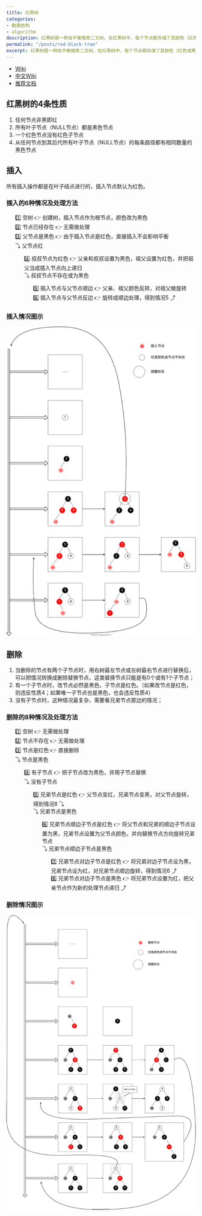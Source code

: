 ```yaml
---
title: 红黑树
categories:
- 数据结构
- algorithm
description: 红黑树是一种自平衡搜索二叉树。在红黑树中，每个节点都存储了其颜色（红色或黑色），用于帮助树在插入或删除过程中保持平衡。
permalink: "/posts/red-black-tree"
excerpt: 红黑树是一种自平衡搜索二叉树。在红黑树中，每个节点都存储了其颜色（红色或黑色），用于帮助树在插入或删除过程中保持平衡。
---
```


+ [Wiki](https://en.wikipedia.org/wiki/Red%E2%80%93black_tree)
+ [中文Wiki](https://zh.wikipedia.org/wiki/%E7%BA%A2%E9%BB%91%E6%A0%91)
+ [推荐文档](https://www.jianshu.com/p/e136ec79235c)

## 红黑树的4条性质

1. 任何节点非黑即红
2. 所有叶子节点（NULL节点）都是黑色节点
3. 一个红色节点没有红色子节点
4. 从任何节点到其后代所有叶子节点（NULL节点）的每条路径都有相同数量的黑色节点


## 插入

所有插入操作都是在叶子结点进行的，插入节点默认为红色。

### 插入的6种情况及处理方法

<ul style="list-style-type: none;">
<li>1️⃣ 空树 👉 创建树，插入节点作为根节点，颜色改为黑色</li>
<li>2️⃣ 节点已经存在 👉 无需做处理</li>
<li>3️⃣ 父节点是黑色 👉 由于插入节点是红色，直接插入不会影响平衡</li>
<li>⤵ 父节点红</li>
    <ul style="list-style-type: none;">
    <li>4️⃣ 叔叔节点为红色 👉 父亲和叔叔设置为黑色，祖父设置为红色，并把祖父当成插入节点向上递归</li>
    <li>⤵ 叔叔节点不存在或为黑色</li>
        <ul style="list-style-type: none;">
        <li>5️⃣ 插入节点与父节点顺边 👉 父亲、祖父颜色反转，对祖父做旋转</li>
        <li>6️⃣ 插入节点与父节点反边 👉 旋转成顺边处理，得到情况5 ⤴</li>
        </ul>
    </ul>
</ul>


### 插入情况图示

![插入情况图示](/assets/images/red-black-tree/rbt-insert.drawio.svg)

## 删除

1. 当删除的节点有两个子节点时，用右树最左节点或左树最右节点进行替换后，可以把情况转换成删除替换节点，这类替换节点只能是有0个或有1个子节点；
2. 有一个子节点时，改节点必然是黑色，子节点是红色。（如果改节点是红色，则违反性质4；如果唯一子节点也是黑色，也会违反性质4）
3. 没有子节点时，这种情况最复杂，需要看兄弟节点那边的情况；

### 删除的8种情况及处理方法

<ul style="list-style-type: none;">
<li>1️⃣ 空树 👉 无需做处理</li>
<li>2️⃣ 节点不存在 👉 无需做处理</li>
<li>3️⃣ 节点是红色 👉 直接删除</li>
<li>⤵ 节点是黑色</li>
    <ul style="list-style-type: none;">
    <li>4️⃣ 有子节点 👉 把子节点改为黑色，并用子节点替换</li>
    <li>⤵ 没有子节点</li>
        <ul style="list-style-type: none;">
        <li>5️⃣ 兄弟节点是红色 👉 父节点变红，兄弟节点变黑，对父节点旋转，得到情况8 ⤵</li>
        <li>⤵ 兄弟节点是黑色</li>
            <ul style="list-style-type: none;">
            <li>6️⃣ 兄弟节点顺边子节点是红色 👉 将父节点和兄弟的顺边子节点设置为黑，兄弟节点设置为父节点颜色，并向替换节点方向旋转兄弟节点</li>
            <li>⤵ 兄弟节点顺边子节点是黑色</li>
                <ul style="list-style-type: none;">
                <li>7️⃣ 兄弟节点对边子节点是红色 👉 将兄弟对边子节点设为黑，兄弟节点设为红，对兄弟节点顺边旋转，得到情况6 ⤴</li>
                <li>8️⃣ 兄弟节点对边子节点是黑色 👉 将兄弟节点设置为红，把父亲节点作为新的处理节点递归 ⤴</li>
                </ul>
            </ul>
        </ul>
    </ul>
</ul>

### 删除情况图示

![删除情况图示](/assets/images/red-black-tree/rbt-delete.drawio.svg)
